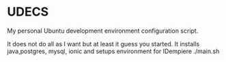 # UDECS
My personal Ubuntu development environment configuration script.

It does not do all as I want but at least it guess you started. 
It installs java,postgres, mysql, ionic and setups environment for IDempiere 
./main.sh
